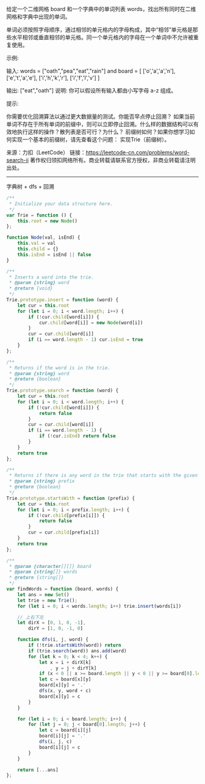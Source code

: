 给定一个二维网格 board 和一个字典中的单词列表 words，找出所有同时在二维网格和字典中出现的单词。

单词必须按照字母顺序，通过相邻的单元格内的字母构成，其中“相邻”单元格是那些水平相邻或垂直相邻的单元格。同一个单元格内的字母在一个单词中不允许被重复使用。

示例:

输入: 
words = ["oath","pea","eat","rain"] and board =
[
  ['o','a','a','n'],
  ['e','t','a','e'],
  ['i','h','k','r'],
  ['i','f','l','v']
]

输出: ["eat","oath"]
说明:
你可以假设所有输入都由小写字母 a-z 组成。

提示:

你需要优化回溯算法以通过更大数据量的测试。你能否早点停止回溯？
如果当前单词不存在于所有单词的前缀中，则可以立即停止回溯。什么样的数据结构可以有效地执行这样的操作？散列表是否可行？为什么？ 前缀树如何？如果你想学习如何实现一个基本的前缀树，请先查看这个问题： 实现Trie（前缀树）。

来源：力扣（LeetCode）
链接：https://leetcode-cn.com/problems/word-search-ii
著作权归领扣网络所有。商业转载请联系官方授权，非商业转载请注明出处。

---

字典树 + dfs + 回溯

```javascript
/**
 * Initialize your data structure here.
 */
var Trie = function () {
    this.root = new Node()
};

function Node(val, isEnd) {
    this.val = val
    this.child = {}
    this.isEnd = isEnd || false
}

/**
 * Inserts a word into the trie.
 * @param {string} word
 * @return {void}
 */
Trie.prototype.insert = function (word) {
    let cur = this.root
    for (let i = 0; i < word.length; i++) {
        if (!cur.child[word[i]]) {
            cur.child[word[i]] = new Node(word[i])
        }
        cur = cur.child[word[i]]
        if (i == word.length - 1) cur.isEnd = true
    }
};

/**
 * Returns if the word is in the trie.
 * @param {string} word
 * @return {boolean}
 */
Trie.prototype.search = function (word) {
    let cur = this.root
    for (let i = 0; i < word.length; i++) {
        if (!cur.child[word[i]]) {
            return false
        }
        cur = cur.child[word[i]]
        if (i == word.length - 1) {
            if (!cur.isEnd) return false
        }
    }
    return true
};

/**
 * Returns if there is any word in the trie that starts with the given prefix.
 * @param {string} prefix
 * @return {boolean}
 */
Trie.prototype.startsWith = function (prefix) {
    let cur = this.root
    for (let i = 0; i < prefix.length; i++) {
        if (!cur.child[prefix[i]]) {
            return false
        }
        cur = cur.child[prefix[i]]
    }
    return true
};

/**
 * @param {character[][]} board
 * @param {string[]} words
 * @return {string[]}
 */
var findWords = function (board, words) {
    let ans = new Set()
    let trie = new Trie();
    for (let i = 0; i < words.length; i++) trie.insert(words[i])

    // 上右下左
    let dirX = [0, 1, 0, -1],
        dirY = [1, 0, -1, 0]

    function dfs(i, j, word) {
        if (!trie.startsWith(word)) return
        if (trie.search(word)) ans.add(word)
        for (let k = 0; k < 4; k++) {
            let x = i + dirX[k]
                , y = j + dirY[k]
            if (x < 0 || x >= board.length || y < 0 || y >= board[0].length || board[x][y] == '.') continue;
            let c = board[x][y]
            board[x][y] = '.'
            dfs(x, y, word + c)
            board[x][y] = c
        }
    }

    for (let i = 0; i < board.length; i++) {
        for (let j = 0; j < board[0].length; j++) {
            let c = board[i][j]
            board[i][j] = '.'
            dfs(i, j, c)
            board[i][j] = c
        }
    }

    return [...ans]
};
```